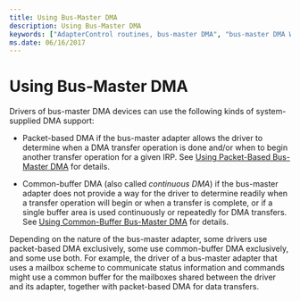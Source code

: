 ```yaml
---
title: Using Bus-Master DMA
description: Using Bus-Master DMA
keywords: ["AdapterControl routines, bus-master DMA", "bus-master DMA WDK kernel", "DMA transfers WDK kernel , bus-master DMA", "adapter objects WDK kernel , bus-master DMA"]
ms.date: 06/16/2017
---
```


# Using Bus-Master DMA





Drivers of bus-master DMA devices can use the following kinds of system-supplied DMA support:

-   Packet-based DMA if the bus-master adapter allows the driver to determine when a DMA transfer operation is done and/or when to begin another transfer operation for a given IRP. See [Using Packet-Based Bus-Master DMA](using-packet-based-bus-master-dma.md) for details.

-   Common-buffer DMA (also called *continuous DMA*) if the bus-master adapter does not provide a way for the driver to determine readily when a transfer operation will begin or when a transfer is complete, or if a single buffer area is used continuously or repeatedly for DMA transfers. See [Using Common-Buffer Bus-Master DMA](using-common-buffer-bus-master-dma.md) for details.

Depending on the nature of the bus-master adapter, some drivers use packet-based DMA exclusively, some use common-buffer DMA exclusively, and some use both. For example, the driver of a bus-master adapter that uses a mailbox scheme to communicate status information and commands might use a common buffer for the mailboxes shared between the driver and its adapter, together with packet-based DMA for data transfers.

 

 




